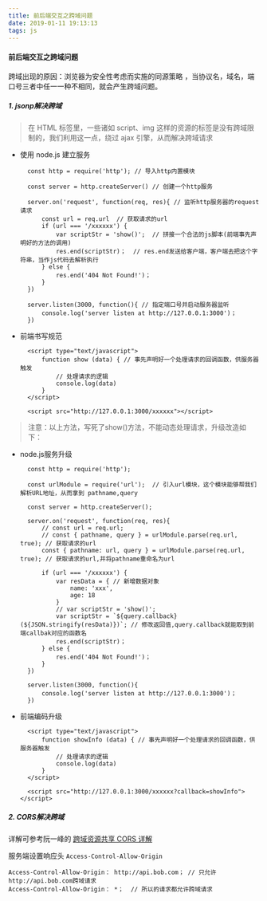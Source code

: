 ```yaml
---
title: 前后端交互之跨域问题
date: 2019-01-11 19:13:13
tags: js
---
```

#### 前后端交互之跨域问题
跨域出现的原因：浏览器为安全性考虑而实施的同源策略	，当协议名，域名，端口号三者中任一一种不相同，就会产生跨域问题。

##### 1. jsonp解决跨域
> 在 HTML 标签里，一些诸如 script、img 这样的资源的标签是没有跨域限制的，我们利用这一点，绕过 ajax 引擎，从而解决跨域请求
<!--more-->
+ 使用 node.js 建立服务

		const http = require('http'); // 导入http内置模块
	
		const server = http.createServer() // 创建一个http服务

		server.on('request', function(req, res){ // 监听http服务器的request请求
			const url = req.url  // 获取请求的url
			if (url === '/xxxxxx') {
				var scriptStr = 'show()';  // 拼接一个合法的js脚本(前端事先声明好的方法的调用)
				res.end(scriptStr)；  // res.end发送给客户端，客户端去把这个字符串，当作js代码去解析执行
			} else {
				res.end('404 Not Found!')；
			}
		})
		
		server.listen(3000, function(){ // 指定端口号并启动服务器监听
			console.log('server listen at http://127.0.0.1:3000')；
		})

+ 前端书写规范

		<script type="text/javascript">
			function show (data) { // 事先声明好一个处理请求的回调函数，供服务器触发
				// 处理请求的逻辑
				console.log(data)
			}
		</script>

		<script src="http://127.0.0.1:3000/xxxxxx"></script>

> 注意：以上方法，写死了show()方法，不能动态处理请求，升级改造如下：

+ node.js服务升级

		const http = require('http');
	
		const urlModule = require('url');  // 引入url模块，这个模块能够帮我们解析URL地址，从而拿到 pathname,query

		const server = http.createServer();  

		server.on('request', function(req, res){
			// const url = req.url;
			// const { pathname, query } = urlModule.parse(req.url, true); // 获取请求的url
			const { pathname: url, query } = urlModule.parse(req.url, true); // 获取请求的url,并将pathname重命名为url

			if (url === '/xxxxxx') {
				var resData = { // 新增数据对象
					name: 'xxx',
					age: 18
				}
				// var scriptStr = 'show()';
				var scriptStr = `${query.callback}(${JSON.stringify(resData)})`; // 修改返回值,query.callback就能取到前端callbak对应的函数名
				res.end(scriptStr)；
			} else {
				res.end('404 Not Found!')；
			}
		})
		
		server.listen(3000, function(){
			console.log('server listen at http://127.0.0.1:3000')；
		})

+ 前端编码升级

		<script type="text/javascript">
			function showInfo (data) { // 事先声明好一个处理请求的回调函数，供服务器触发
				// 处理请求的逻辑
				console.log(data)
			}
		</script>

		<script src="http://127.0.0.1:3000/xxxxxx?callback=showInfo"></script>

##### 2. CORS解决跨域

详解可参考阮一峰的 [跨域资源共享 CORS 详解](http://www.ruanyifeng.com/blog/2016/04/cors.html)

服务端设置响应头 ` Access-Control-Allow-Origin `
	
	Access-Control-Allow-Origin： http://api.bob.com； // 只允许http://api.bob.com跨域请求
	Access-Control-Allow-Origin： *；  // 所以的请求都允许跨域请求